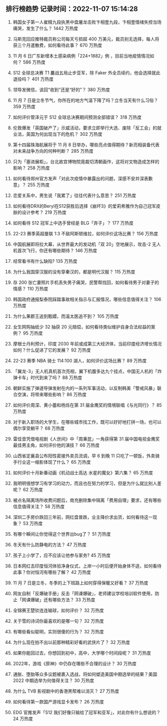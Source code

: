 
## 排行榜趋势 记录时间：2022-11-07 15:14:28
  
  1. 韩国女子第一人崔精九段执黑中盘屠龙击败卞相壹九段，卞相壹情绪失控当场痛哭，发生了什么？ 1442 万热度
    
  2. 马斯克回应推特裁员称公司每天亏损超 400 万美元，裁员别无选择，每人将获三个月遣散费，如何看待此事？ 670 万热度
    
  3. 11 月 6 日广东新增本土感染病例「224+1882」例 ，目前当地疫情情况如何？ 586 万热度
    
  4. S12 全球总决赛 T1 鏖战五局止步亚军，除 Faker 外全员续约，他会选择就此退役吗？ 401 万热度
    
  5. 领导发微信，该回“收到”还是“好的”？ 380 万热度
    
  6. 11 月 7 日是立冬节气，你所在的地方气温下降了吗？立冬当天有什么习俗？ 359 万热度
    
  7. 如何评价管泽元于 S12 全球总决赛期间预测全部错误？ 318 万热度
    
  8. 伦敦爆发「英国破产了」示威活动，要求立即举行大选、废除「反工会」的就业法，英国为何出现当下的危机？ 302 万热度
    
  9. 第十四届珠海航展将于 11 月 8 日举办，哪些亮点值得期待？新亮相装备代表对未来战争方向的何种判断？ 285 万热度
    
  10. 只为「塞进展柜」，台北故宫博物院竟裁切清朝画作，这将对文物造成怎样的影响？ 258 万热度
    
  11. 如何看待郑州官方发声「对此次疫情中暴露出的问题，深感不安并深表歉意」？ 255 万热度
    
  12. 恋爱关系中，男生说「我累了」往往代表什么意思？ 251 万热度
    
  13. 如何看待DRX的Beryl在S12获胜后选择《崩坏3》的爱莉希雅作为自己冠军皮肤的设计参考？ 219 万热度
    
  14. 如何看待 S12 冠军上中选手曾经是 BLG「弃子」？ 177 万热度
    
  15. 22-23 赛季英超曼联 1:3 不敌阿斯顿维拉，如何评价这场比赛？ 156 万热度
    
  16. 中国航展即将拉大幕，从世界最大的发动机「双 20」空地展示，攻击-2 无人机首次飞行，你还有哪些期待？ 146 万热度
    
  17. 经常看书有什么缺陷? 135 万热度
    
  18. 为什么我国穿汉服的没有穿秦汉的，都是明代汉服？ 115 万热度
    
  19. 存 200 张亡妻照片手机丢失男子痛哭，民警帮找回，如何看待男子对妻子的情感？ 110 万热度
    
  20. 韩国政府通报梨泰院踩踏事故相关指示与汇报情况，哪些信息值得关注？ 106 万热度
    
  21. 为什么果郡王追到甄嬛，而温太医追不到？ 105 万热度
    
  22. 女生网购抽纸少 32 抽获 20 元赔偿，如何看待类似维护自身合法权益的案例？ 95 万热度
    
  23. 摩根士丹利预计，印度 2030 年前或成第三大经济体，当前印度经济增长情况如何？什么促进了它的发展？ 92 万热度
    
  24. 22-23 赛季 NBA 骑士 114:100 湖人，如何评价这场比赛？ 89 万热度
    
  25. 「翼龙-3」无人机真机首次亮相，翼下机腹多达九个挂点，中国无人机的「炸弹卡车」时代到来了吗？ 88 万热度
    
  26. 朝鲜实施了弹道导弹发射在内的一系列军事活动，以反制韩美「警戒风暴」联合空演，将带来哪些影响？ 86 万热度
    
  27. 如何评价周深、黄小蕾和杨烁在第 31 届金鹰奖的情境联唱《与光同行》？ 85 万热度
    
  28. 对于新入职场的大学生，在哪些城市找工作，既可以好好地打拼一场，也可以偶尔享受躺平？ 68 万热度
    
  29. 雷佳音凭借电视剧《人世间》中「周秉昆」一角获得第 31 届中国电视金鹰奖最佳男主角，如何评价他的演技？ 66 万热度
    
  30. 山西省定襄县公布阳性密接外卖员流调，早 6 到晚 11 只吃了一顿饭，外卖骑手行业这一缩影体现了什么？ 65 万热度
    
  31. 如何评价十月新番动画《机动战士高达 水星的魔女》第六集？ 65 万热度
    
  32. 我明明很想学习有学习的动力，而且也在努力的学习，但是为什么就比别人差呢？ 62 万热度
    
  33. 被点名隔离场所收费问题后，南充删除集中隔离「费用自理」要求，还有哪些信息值得关注？ 58 万热度
    
  34. 深圳二手房价跌回三年前，网红盘普跌，业主降价求出货，如何看待这一现象？ 53 万热度
    
  35. 有哪个瞬间让你觉得这个世界出bug了？ 51 万热度
    
  36. 冬天有什么防静电的方法？ 47 万热度
    
  37. 孩子上小学了，应不应该让他参与家务? 45 万热度
    
  38. 日本网红去印度恒河体验净身仪式，上岸一小时后便开始身体不适，如何看待此事？你对恒河有哪些了解？ 42 万热度
    
  39. 11 月 7 日是立冬，冬季的上下班路上如何穿得保暖又好看？ 37 万热度
    
  40. 网友自制「反爆破手册」反击「网课爆破」，老师建议学校培训软件使用，防止「网课爆破」还有哪些方法？ 33 万热度
    
  41. 全锦赛王楚钦连连输球，如何评价？ 32 万热度
    
  42. 关于雪的诗词你最喜欢的是哪一句？ 32 万热度
    
  43. 有哪些看似聪明，实则很傻的行为？ 32 万热度
    
  44. 为什么现在拍不出以前那种精彩好看的武侠片了？ 32 万热度
    
  45. 如果你能回过去，你想回到初中，高中，大学哪个时间段呢？ 31 万热度
    
  46. 2022年，游戏《原神》中仍存在哪些不合理的设计？ 30 万热度
    
  47. 通胀、堕胎等众多议题被裹入选战，将如何塑造美国中期选举的结果？美国 2022 中期选举为何值得关注？ 30 万热度
    
  48. 为什么 TVB 影视剧中的香港黑帮难以消灭？ 27 万热度
    
  49. 如何看待第一款国产游戏显卡发布？ 26 万热度
    
  50. EDG 官推发声「S12 我们好像只输给了冠军和亚军」，对此你有什么想说的？ 24 万热度
    